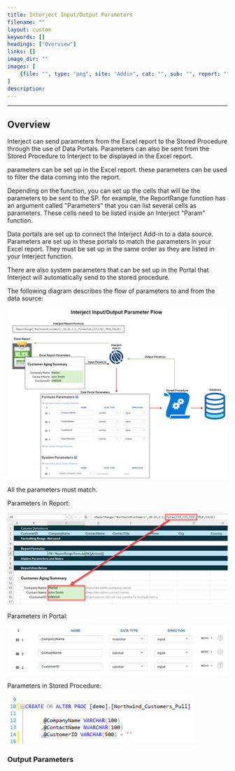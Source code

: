 ```yaml
---
title: Interject Input/Output Parameters
filename: ""
layout: custom
keywords: []
headings: ["Overview"]
links: []
image_dir: ""
images: [
    {file: "", type: "png", site: "Addin", cat: "", sub: "", report: "", ribbon: "", config: ""}
]
description: 
---
```

* * *

## Overview

Interject can send parameters from the Excel report to the Stored Procedure through the use of Data Portals. Parameters can also be sent from the Stored Procedure to Interject to be displayed in the Excel report.

parameters can be set up in the Excel report. these parameters can be used to filter the data coming into the report.

Depending on the function, you can set up the cells that will be the parameters to be sent to the SP. for example, the ReportRange function has an argument called "Parameters" that you can list several cells as parameters. These cells need to be listed inside an Interject "Param" function.

Data portals are set up to connect the Interject Add-in to a data source. Parameters are set up in these portals to match the parameters in your Excel report. They must be set up in the same order as they are listed in your Interject function.


There are also system parameters that can be set up in the Portal that Interject will automatically send to the stored procedure.

The following diagram describes the flow of parameters to and from the data source:

![](/images/InputOutputParameters/ParameterFlow.png)
<br>


All the parameters must match.

Parameters in Report:

![](/images/InputOutputParameters/ParamsInReport.png)
<br>

Parameters in Portal:

![](/images/InputOutputParameters/ParamsInPortal.png)
<br>

Parameters in Stored Procedure:

![](/images/InputOutputParameters/ParamsInProcedure.png)
<br>


### Output Parameters

